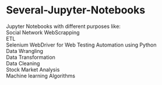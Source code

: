 # Several-Jupyter-Notebooks
Jupyter Notebooks with different purposes like:
<br>
Social Network WebScrapping
<br>
ETL
<br>
Selenium WebDriver for Web Testing Automation using Python
<br>
Data Wrangling 
<br>
Data Transformation
<br>
Data Cleaning
<br>
Stock Market Analysis
<br>
Machine learning Algorithms
